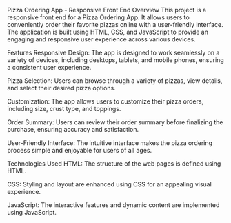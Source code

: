 Pizza Ordering App - Responsive Front End
Overview
This project is a responsive front end for a Pizza Ordering App. It allows users to conveniently order their favorite pizzas online with a user-friendly interface. The application is built using HTML, CSS, and JavaScript to provide an engaging and responsive user experience across various devices.

Features
Responsive Design: The app is designed to work seamlessly on a variety of devices, including desktops, tablets, and mobile phones, ensuring a consistent user experience.

Pizza Selection: Users can browse through a variety of pizzas, view details, and select their desired pizza options.

Customization: The app allows users to customize their pizza orders, including size, crust type, and toppings.

Order Summary: Users can review their order summary before finalizing the purchase, ensuring accuracy and satisfaction.

User-Friendly Interface: The intuitive interface makes the pizza ordering process simple and enjoyable for users of all ages.

Technologies Used
HTML: The structure of the web pages is defined using HTML.

CSS: Styling and layout are enhanced using CSS for an appealing visual experience.

JavaScript: The interactive features and dynamic content are implemented using JavaScript.
